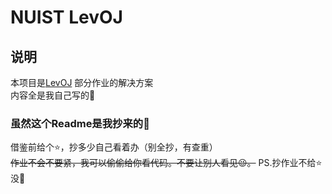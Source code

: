 # NUIST LevOJ
## 说明
本项目是[LevOJ](http://172.16.44.165/) 部分作业的解决方案  
内容全是我自己写的🌹
### 虽然这个Readme是我抄来的🐶
借鉴前给个⭐，抄多少自己看着办（别全抄，有查重）  
~~作业不会不要紧，我可以偷偷给你看代码。不要让别人看见😉。~~ 
PS.抄作业不给⭐没🐴
